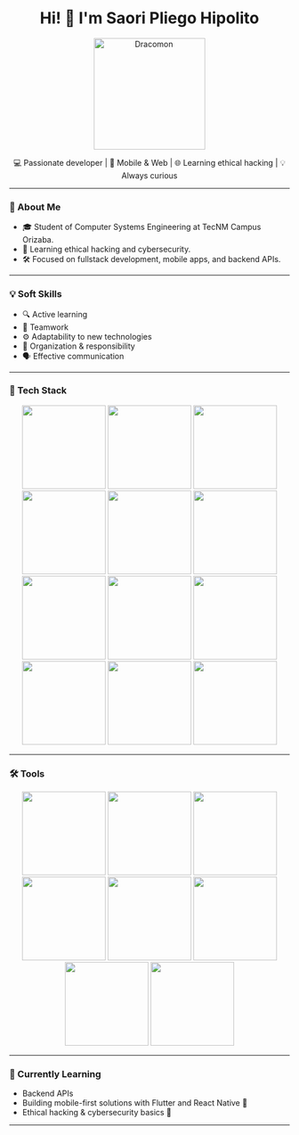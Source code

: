 
<h1 align="center">Hi! 👋 I'm Saori Pliego Hipolito</h1>


<p align="center">
  <img src="https://media.tenor.com/_UphXLwdz1cAAAAi/dracomon-digimon.gif" alt="Dracomon" width="200"/>
</p>
<p align="center">💻 Passionate developer | 📱 Mobile & Web | 🌐 Learning ethical hacking | 💡 Always curious</p>

---

### 🚀 About Me

- 🎓 Student of Computer Systems Engineering at TecNM Campus Orizaba.
- 🔐 Learning ethical hacking and cybersecurity.
- 🛠️ Focused on fullstack development, mobile apps, and backend APIs.

---

### 💡 Soft Skills

- 🔍 Active learning
- 🤝 Teamwork
- ⚙️ Adaptability to new technologies
- 🧩 Organization & responsibility
- 🗣️ Effective communication

---

### 🧰 Tech Stack

<div align="center">

<!-- Languages -->
<img src="https://img.shields.io/badge/HTML5-E34F26?style=flat&logo=html5&logoColor=white"  width="150px"  />
<img src="https://img.shields.io/badge/CSS3-1572B6?style=flat&logo=css3&logoColor=white" width="150px"/>
<img src="https://img.shields.io/badge/JavaScript-F7DF1E?style=flat&logo=javascript&logoColor=black" width="150px"/>
<img src="https://img.shields.io/badge/Java-007396?style=flat&logo=java&logoColor=white" width="150px"/>
<img src="https://img.shields.io/badge/Python-3776AB?style=flat&logo=python&logoColor=white" width="150px"/>
<img src="https://img.shields.io/badge/Angular-3776AB?style=flat&logo=python&logoColor=white" width="150px"/>

<!-- Frameworks -->
<img src="https://img.shields.io/badge/Flutter-02569B?style=flat&logo=flutter&logoColor=white" width="150px" />
<img src="https://img.shields.io/badge/React%20Native-61DAFB?style=flat&logo=react&logoColor=black" width="150px" />
<img src="https://img.shields.io/badge/Spring_Boot-6DB33F?style=flat&logo=spring-boot&logoColor=white" width="150px"/>
<img src="https://img.shields.io/badge/Node.js-339933?style=flat&logo=node.js&logoColor=white" width="150px"/>
<img src="https://img.shields.io/badge/Express.js-000000?style=flat&logo=express&logoColor=white" width="150px"/>
<img src="https://img.shields.io/badge/Flask-000000?style=flat&logo=flask&logoColor=white" width="150px"/>

</div>

---

### 🛠️ Tools

<div align="center">

<img src="https://img.shields.io/badge/Linux-FCC624?style=flat&logo=linux&logoColor=black" width="150px"/>
<img src="https://img.shields.io/badge/MySQL-4479A1?style=flat&logo=mysql&logoColor=white" width="150px"/>
<img src="https://img.shields.io/badge/Git-F05032?style=flat&logo=git&logoColor=white" width="150px"/>
<img src="https://img.shields.io/badge/GitHub-181717?style=flat&logo=github&logoColor=white" width="150px"/>
<img src="https://img.shields.io/badge/Arduino-00979D?style=flat&logo=arduino&logoColor=white" width="150px"/>
<img src="https://img.shields.io/badge/Visual_Studio_Code-007ACC?style=flat&logo=visual-studio-code&logoColor=white" width="150px" />
<img src="https://img.shields.io/badge/IntelliJ_IDEA-000000?style=flat&logo=intellij-idea&logoColor=white" width="150px"/>
<img src="https://img.shields.io/badge/Android_Studio-3DDC84?style=flat&logo=android-studio&logoColor=white" width="150px"/>

</div>

---

### 🌱 Currently Learning

- Backend APIs  
- Building mobile-first solutions with Flutter and React Native 📱  
- Ethical hacking & cybersecurity basics 🔐

---



